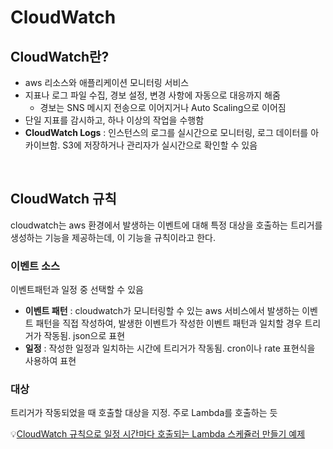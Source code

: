 # CloudWatch

## CloudWatch란?
* aws 리소스와 애플리케이션 모니터링 서비스
* 지표나 로그 파일 수집, 경보 설정, 변경 사항에 자동으로 대응까지 해줌
    * 경보는 SNS 메시지 전송으로 이어지거나 Auto Scaling으로 이어짐
* 단일 지표를 감시하고, 하나 이상의 작업을 수행함
* **CloudWatch Logs** : 인스턴스의 로그를 실시간으로 모니터링, 로그 데이터를 아카이브함. S3에 저장하거나 관리자가 실시간으로 확인할 수 있음

<br>

## CloudWatch 규칙
cloudwatch는 aws 환경에서 발생하는 이벤트에 대해 특정 대상을 호출하는 트리거를 생성하는 기능을 제공하는데, 이 기능을 규칙이라고 한다.
### 이벤트 소스
이벤트패턴과 일정 중 선택할 수 있음
* **이벤트 패턴** : cloudwatch가 모니터링할 수 있는 aws 서비스에서 발생하는 이벤트 패턴을 직접 작성하여, 발생한 이벤트가 작성한 이벤트 패턴과 일치할 경우 트리거가 작동됨. json으로 표현
* **일정** : 작성한 일정과 일치하는 시간에 트리거가 작동됨. cron이나 rate 표현식을 사용하여 표현
### 대상
트리거가 작동되었을 때 호출할 대상을 지정. 주로 Lambda를 호출하는 듯

💡[CloudWatch 규칙으로 일정 시간마다 호출되는 Lambda 스케쥴러 만들기 예제](https://docfriends.github.io/DevStrory/2019-05-21/lambda-scheduler/)